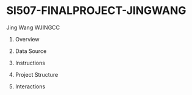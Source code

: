 # SI507-FINALPROJECT-JINGWANG

Jing Wang 
WJINGCC

1. Overview

2. Data Source

3. Instructions

4. Project Structure

5. Interactions
